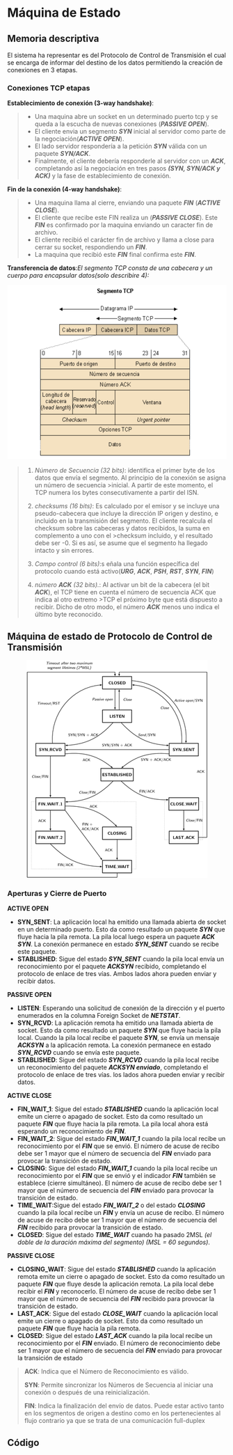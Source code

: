 # Máquina de Estado
## Memoria descriptiva
 El sistema ha representar es del Protocolo de Control de Transmisión el cual se encarga de informar del destino de los datos permitiendo la creación de conexiones en 3 etapas.
 
 ### Conexiones TCP etapas
  __Establecimiento de conexión (3-way handshake)__: 
 >  - Una maquina abre un socket en un determinado puerto tcp y se queda a la escucha de nuevas conexiones (**_PASSIVE OPEN_**).
 >  - El cliente envia un segmento **_SYN_** inicial al servidor como parte de la negociación(**_ACTIVE OPEN_**). 
 >  - El lado servidor respondería a la petición **_SYN_** válida con un paquete **_SYN/ACK_**. 
 >  - Finalmente, el cliente debería responderle al servidor con un **_ACK_**, completando así la negociación en tres pasos **_(SYN, SYN/ACK y ACK)_** y la fase de establecimiento de conexión.

  __Fin de la conexión (4-way handshake)__: 
 >  - Una maquina llama al cierre, enviando una paquete **_FIN_** (**_ACTIVE CLOSE_**).
 >  - El cliente que recibe este FIN realiza un (**_PASSIVE CLOSE_**). Este **_FIN_** es confirmado por la maquina enviando un caracter fin de archivo.
 >  - El cliente recibió el carácter fin de archivo y llama a close para cerrar su socket, respondiendo un **_FIN_**.
 >  - La maquina que recibió este **_FIN_** final confirma este **_FIN_**.

  __Transferencia de datos__:_El segmento TCP consta de una cabecera y un cuerpo para encapsular datos(solo describire 4):_

 <p align="center"><img height="400" src="https://github.com/Adrian-REH/Adrian-REH-TrabajoPractico-Informatica2_TCP/blob/main/recursos/Opera%20Captura%20de%20pantalla_2022-09-15_180002_cv.uoc.edu.png"> </p>

 >   1. _Número de Secuencia (32 bits)_: identifica el primer byte de los datos que envía el segmento. Al principio de la conexión se asigna un número de secuencia >inicial. A partir de este momento, el TCP numera los bytes consecutivamente a partir del ISN.
 >   
 >   2. _checksums (16 bits)_: Es calculado por el emisor y se incluye una pseudo-cabecera que incluye la dirección IP origen y
 >destino, e incluido en la transmisión del segmento. El cliente recalcula el checksum sobre las cabeceras y datos recibidos, la suma en complemento a uno con el >checksum incluido, y el resultado debe ser -0. Si es así, se asume que el segmento ha llegado intacto y sin errores.
 >
 >   3. _Campo control (6 bits)_:s eñala una función específica del protocolo cuando está activo(**_URG_**, **_ACK_**, **_PSH_**, **_RST_**, **_SYN_**, **_FIN_**)
 >   
 >   4. _número **_ACK_** (32 bits)._: Al activar un bit de la cabecera (el bit **_ACK_**), el TCP tiene en cuenta el número de secuencia ACK que indica al otro extremo >TCP el próximo byte que está dispuesto a recibir. Dicho de otro modo, el número **_ACK_** menos uno indica el último byte reconocido.



## Máquina de estado de Protocolo de Control de Transmisión 
<p align="center"><img src="https://github.com/Adrian-REH/Adrian-REH-TrabajoPractico-Informatica2_TCP/blob/main/recursos/tcp-state-machine.png"> </p>

 ### Aperturas y Cierre de Puerto
 __ACTIVE OPEN__

 - __SYN_SENT__: La aplicación local ha emitido una llamada abierta de socket en un determinado puerto. Esto da como resultado un paquete **_SYN_** que fluye hacia la pila remota.
   La pila local luego espera un paquete **_ACK SYN_**. La conexión permanece en estado **_SYN_SENT_** cuando se recibe este paquete.
 - __STABLISHED__: Sigue del estado **_SYN_SENT_** cuando la pila local envía un reconocimiento por el paquete **_ACKSYN_** recibido, completando el protocolo de enlace de tres vías. Ambos lados ahora pueden enviar y recibir datos.

 __PASSIVE OPEN__

 - __LISTEN__: Esperando una solicitud de conexión de la dirección y el puerto enumerados en la columna Foreign Socket de **_NETSTAT_**.
 - __SYN_RCVD__: La aplicación remota ha emitido una llamada abierta de socket. Esto da como resultado un paquete **_SYN_** que fluye hacia la pila local. Cuando la pila local recibe el paquete **_SYN_**, se envía un mensaje **_ACKSYN_** a la aplicación remota. La conexión permanece en estado **_SYN_RCVD_** cuando se envía este paquete.
 - __STABLISHED__: Sigue del estado **_SYN_RCVD_** cuando la pila local recibe un reconocimiento del paquete **_ACKSYN enviado_**, completando el protocolo de enlace de tres vías. los lados ahora pueden enviar y recibir datos.

  __ACTIVE CLOSE__

 - __FIN_WAIT_1__: Sigue del estado **_STABLISHED_** cuando la aplicación local emite un cierre o apagado de socket. Esto da como resultado un paquete **_FIN_** que fluye hacia la pila remota. La pila local ahora está esperando un reconocimiento de **_FIN_**.
 - __FIN_WAIT_2__: Sigue del estado **_FIN_WAIT_1_** cuando la pila local recibe un reconocimiento por el **_FIN_** que se envió. El número de acuse de recibo debe ser 1 mayor que el número de secuencia del **_FIN_** enviado para provocar la transición de estado.
 - __CLOSING__: Sigue del estado **_FIN_WAIT_1_** cuando la pila local recibe un reconocimiento por el **_FIN_** que se envió y el indicador **_FIN_** también se establece (cierre simultáneo). El número de acuse de recibo debe ser 1 mayor que el número de secuencia del **_FIN_** enviado para provocar la transición de estado.
 - __TIME_WAIT__:Sigue del estado **_FIN_WAIT_2_** o del estado **_CLOSING_** cuando la pila local recibe un **_FIN_** y envía un acuse de recibo. El número de acuse de recibo debe ser 1 mayor que el número de secuencia del **_FIN_** recibido para provocar la transición de estado.
 - __CLOSED__: Sigue del estado **_TIME_WAIT_** cuando ha pasado 2MSL _(el doble de la duración máxima del segmento) (MSL = 60 segundos)_.

  __PASSIVE CLOSE__

 - __CLOSING_WAIT__: Sigue del estado **_STABLISHED_** cuando la aplicación remota emite un cierre o apagado de socket. Esto da como resultado un paquete **_FIN_** que fluye desde la aplicación remota. La pila local debe recibir el **_FIN_** y reconocerlo. El número de acuse de recibo debe ser 1 mayor que el número de secuencia del **_FIN_** recibido para provocar la transición de estado.
 - __LAST_ACK__: Sigue del estado **_CLOSE_WAIT_** cuando la aplicación local emite un cierre o apagado de socket. Esto da como resultado un paquete **_FIN_** que fluye hacia la pila remota.
 - __CLOSED__: Sigue del estado **_LAST_ACK_** cuando la pila local recibe un reconocimiento por el **_FIN_** enviado. El número de reconocimiento debe ser 1 mayor que el número de secuencia del **_FIN_** enviado para provocar la transición de estado



 > __ACK__: Indica que el Número de Reconocimiento es válido.
 > 
 > __SYN__: Permite sincronizar los Números de Secuencia al iniciar una conexión o
 después de una reinicialización.
 > 
 > __FIN__: Indica la finalización del envío de datos. Puede estar activo tanto en los
 segmentos de origen a destino como en los pertenecientes al flujo contrario ya
 que se trata de una comunicación full-duplex

## Código
